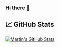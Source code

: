 ### Hi there 👋


## &#x1f4c8; GitHub Stats

<a href="https://github.com/deepakbhamla/deepakbhamla">
  <img align="center" src="https://github-readme-stats.vercel.app/api?username=deepakbhamla&show_icons=true&line_height=37&count_private=true&title_color=ffffff&text_color=c9cacc&icon_color=757575&bg_color=ffffff" alt="Martin's GitHub Stats" />
</a>


